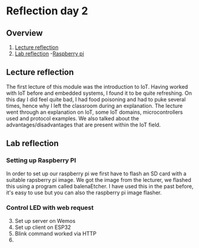 # Reflection day 2

## Overview
1. [Lecture reflection](/Finn/Reflections/reflection02/README.md#lecture-reflection)
2. [Lab reflection](/Finn/Reflections/reflection02/README.md#lab-reflection)
    -[Raspberry pi](/Finn/Reflections/reflection02/README.md#lab-reflection)

## Lecture reflection
The first lecture of this module was the introduction to IoT. Having worked with IoT before and embedded systems, I found it to be quite refreshing. On this day I did feel quite bad, I had food poisoning and had to puke several times, hence why I left the classroom during an explanation. The lecture went through an explanation on IoT, some IoT domains, microcontrollers used and protocol examples. We also talked about the advantages/disadvantages that are present within the IoT field. 

## Lab reflection

### Setting up Raspberry PI
In order to set up our raspberry pi we first have to flash an SD card with a suitable rapsberry pi image. We got the image from the lecturer, we flashed this using a program called balenaEtcher. I have used this in the past before, it's easy to use but you can also the raspberry pi image flasher.

### Control LED with web request

3. Set up server on Wemos
4. Set up client on ESP32
5. Blink command worked via HTTP
6. 